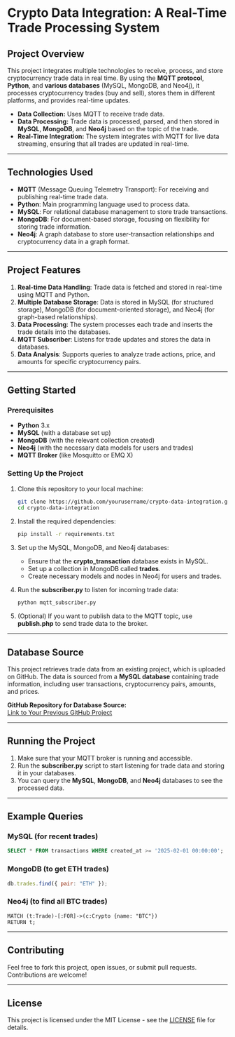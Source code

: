 # **Crypto Data Integration: A Real-Time Trade Processing System**

## **Project Overview**
This project integrates multiple technologies to receive, process, and store cryptocurrency trade data in real time. By using the **MQTT protocol**, **Python**, and **various databases** (MySQL, MongoDB, and Neo4j), it processes cryptocurrency trades (buy and sell), stores them in different platforms, and provides real-time updates.

- **Data Collection:** Uses MQTT to receive trade data.
- **Data Processing:** Trade data is processed, parsed, and then stored in **MySQL**, **MongoDB**, and **Neo4j** based on the topic of the trade.
- **Real-Time Integration:** The system integrates with MQTT for live data streaming, ensuring that all trades are updated in real-time.

---

## **Technologies Used**

- **MQTT** (Message Queuing Telemetry Transport): For receiving and publishing real-time trade data.
- **Python**: Main programming language used to process data.
- **MySQL**: For relational database management to store trade transactions.
- **MongoDB**: For document-based storage, focusing on flexibility for storing trade information.
- **Neo4j**: A graph database to store user-transaction relationships and cryptocurrency data in a graph format.

---

## **Project Features**

1. **Real-time Data Handling**: Trade data is fetched and stored in real-time using MQTT and Python.
2. **Multiple Database Storage**: Data is stored in MySQL (for structured storage), MongoDB (for document-oriented storage), and Neo4j (for graph-based relationships).
3. **Data Processing**: The system processes each trade and inserts the trade details into the databases.
4. **MQTT Subscriber**: Listens for trade updates and stores the data in databases.
5. **Data Analysis**: Supports queries to analyze trade actions, price, and amounts for specific cryptocurrency pairs.

---

## **Getting Started**

### **Prerequisites**

- **Python** 3.x
- **MySQL** (with a database set up)
- **MongoDB** (with the relevant collection created)
- **Neo4j** (with the necessary data models for users and trades)
- **MQTT Broker** (like Mosquitto or EMQ X)

### **Setting Up the Project**

1. Clone this repository to your local machine:

   ```bash
   git clone https://github.com/yourusername/crypto-data-integration.git
   cd crypto-data-integration
   ```

2. Install the required dependencies:

   ```bash
   pip install -r requirements.txt
   ```

3. Set up the MySQL, MongoDB, and Neo4j databases:

   - Ensure that the **crypto_transaction** database exists in MySQL.
   - Set up a collection in MongoDB called **trades**.
   - Create necessary models and nodes in Neo4j for users and trades.

4. Run the **subscriber.py** to listen for incoming trade data:

   ```bash
   python mqtt_subscriber.py
   ```

5. (Optional) If you want to publish data to the MQTT topic, use **publish.php** to send trade data to the broker.

---

## **Database Source**

This project retrieves trade data from an existing project, which is uploaded on GitHub. The data is sourced from a **MySQL database** containing trade information, including user transactions, cryptocurrency pairs, amounts, and prices.

**GitHub Repository for Database Source:**  
[Link to Your Previous GitHub Project](https://github.com/yourusername/previous-project)

---

## **Running the Project**

1. Make sure that your MQTT broker is running and accessible.
2. Run the **subscriber.py** script to start listening for trade data and storing it in your databases.
3. You can query the **MySQL**, **MongoDB**, and **Neo4j** databases to see the processed data.

---

## **Example Queries**

### MySQL (for recent trades)
```sql
SELECT * FROM transactions WHERE created_at >= '2025-02-01 00:00:00';
```

### MongoDB (to get ETH trades)
```javascript
db.trades.find({ pair: "ETH" });
```

### Neo4j (to find all BTC trades)
```cypher
MATCH (t:Trade)-[:FOR]->(c:Crypto {name: "BTC"})
RETURN t;
```

---

## **Contributing**

Feel free to fork this project, open issues, or submit pull requests. Contributions are welcome!

---

## **License**

This project is licensed under the MIT License - see the [LICENSE](LICENSE) file for details.

